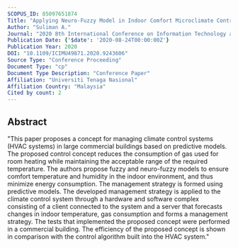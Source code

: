 ```yaml
---
SCOPUS_ID: 85097651874
Title: "Applying Neuro-Fuzzy Model in Indoor Comfort Microclimate Control"
Author: "Suliman A."
Journal: "2020 8th International Conference on Information Technology and Multimedia, ICIMU 2020"
Publication Date: {'$date': '2020-08-24T00:00:00Z'}
Publication Year: 2020
DOI: "10.1109/ICIMU49871.2020.9243606"
Source Type: "Conference Proceeding"
Document Type: "cp"
Document Type Description: "Conference Paper"
Affiliation: "Universiti Tenaga Nasional"
Affiliation Country: "Malaysia"
Cited by count: 2
---
```


## Abstract
"This paper proposes a concept for managing climate control systems (HVAC systems) in large commercial buildings based on predictive models. The proposed control concept reduces the consumption of gas used for room heating while maintaining the acceptable range of the required temperature. The authors propose fuzzy and neuro-fuzzy models to ensure comfort temperature and humidity in the indoor environment, and thus minimize energy consumption. The management strategy is formed using predictive models. The developed management strategy is applied to the climate control system through a hardware and software complex consisting of a client connected to the system and a server that forecasts changes in indoor temperature, gas consumption and forms a management strategy. The tests that implemented the proposed concept were performed in a commercial building. The efficiency of the proposed concept is shown in comparison with the control algorithm built into the HVAC system."
